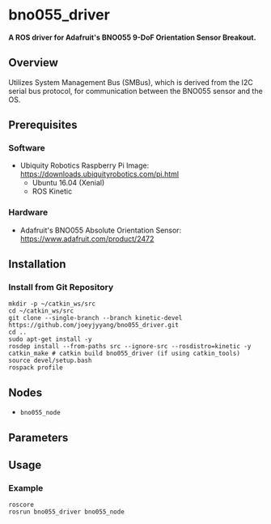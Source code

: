 # bno055_driver
**A ROS driver for Adafruit's BNO055 9-DoF Orientation Sensor Breakout.**

## Overview
Utilizes System Management Bus (SMBus), which is derived from the I2C serial bus protocol, for communication between the BNO055 sensor and the OS.
## Prerequisites
### Software
- Ubiquity Robotics Raspberry Pi Image: https://downloads.ubiquityrobotics.com/pi.html
	- Ubuntu 16.04 (Xenial)
	- ROS Kinetic
### Hardware
- Adafruit's BNO055 Absolute Orientation Sensor: https://www.adafruit.com/product/2472

## Installation
### Install from Git Repository
```
mkdir -p ~/catkin_ws/src
cd ~/catkin_ws/src
git clone --single-branch --branch kinetic-devel https://github.com/joeyjyyang/bno055_driver.git
cd .. 
sudo apt-get install -y
rosdep install --from-paths src --ignore-src --rosdistro=kinetic -y
catkin_make # catkin build bno055_driver (if using catkin_tools)
source devel/setup.bash
rospack profile
```

## Nodes
- `bno055_node`

## Parameters

## Usage
### Example
```
roscore
rosrun bno055_driver bno055_node
```
